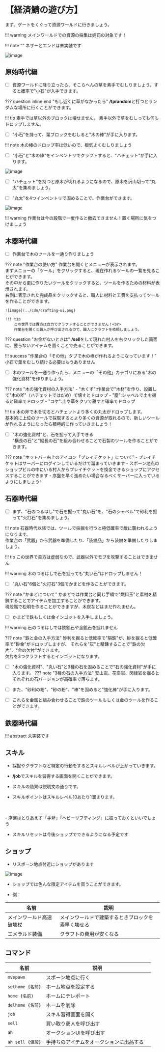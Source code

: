 # 【経済鯖の遊び方】

まず、ゲートをくぐって資源ワールドに行きましょう。

!!! warning
    メインワールドでの資源の採集は処罰の対象です！

!!! note ""
    ネザーとエンドは未実装です

![image](../cdn/trade-gate.png)

## 原始時代編

- [ ] 資源ワールドに降り立ったら、そこらへんの草を素手でむしりましょう。すると確率で"小石"が入手できます。

??? question inline end "もし近くに草がなかったら"
    **/tprandom**と打つとランダムな場所に行くことができます。

!!! tip
    素手では草以外のブロックは壊せません。
    素手以外で草をむしっても何もドロップしません。

- [ ] "小石"を持って、葉ブロックをむしると"木の棒"が手に入ります。

!!! note
    木の棒のドロップ率は低いので、根気よくむしりましょう

- [ ] "小石"と"木の棒"をインベントリでクラフトすると、"ハチェット"が手に入ります。

![image](../cdn/hatchet.png)

- [ ] "ハチェット"を持つと原木が切れるようになるので、原木を沢山切って"丸太"を集めましょう。

- [ ] "丸太"を4つインベントリで固めることで、作業台ができます。

![image](../cdn/crafting-table.png)

!!! warning
    作業台は今の段階で一度作ると撤去できません！置く場所に気をつけましょう

## 木器時代編

- [ ] 作業台で木のツールを一通り作りましょう

??? note "作業台の使い方"
    作業台を開くとメニューが表示されます。<br>
    まずメニューの「ツール」をクリックすると、現在作れるツールの一覧を見ることができます。<br>
    その中から更に作りたいツールをクリックすると、ツールを作るための材料が表示されます。<br>
    右側に表示された完成品をクリックすると、職人に材料と工費を支払ってツールを作ることができます。

    ![image](../cdn/crafting-ui.png)

    !!! tip
        この世界では貴方は自力でクラフトすることができません！<br>
        作業台を開くと職人が呼び出されるので、職人にクラフトを依頼しましょう。


??? question "お金がないときは"
    **/sell**をして現れた村人を右クリックした画面に、要らないアイテムを置くことで売ることができます。

!!! success "作業台の「その他」タブで木の棒が作れるようになっています！"
    小石で葉をむしり続ける必要はもうありません

- [ ] 木のツールを一通り作ったら、メニューの「その他」カテゴリにある"木の強化資材"を作りましょう。

??? note "木の強化資材の入手方法"
    - "木くず":作業台で"木材"を作り、設置して"木の斧"（ハチェットではだめ）で壊すとドロップ
    - "塵":シャベルで土を掘ると確率でドロップ
    - "コケ":土や草をクワで耕すと確率でドロップ

!!! tip
    木の斧で木を切るとハチェットより多くの丸太がドロップします。<br>
    基本的に上位のツールで採取するとより多くの資源が取れるので、新しいツールが作れるようになったら積極的に作っていきましょう！
    
- [ ] "木の強化資材"と、石を掘って入手できる<br>
"横長の石"と"縦長の石"を組み合わせることで石製のツールを作ることができます。

??? note "ホットバー右上のアイコン「プレイチケット」について"
    - プレイチケットはサーバーにログインしているだけで溜まっていきます
    - スポーン地点のショップビルの中にいる村人からプレイチケットを換金できるショップにアクセスすることができます
    - 序盤を早く進めたい場合なるべくサーバーに入っているようにしましょう!

## 石器時代編

- [ ] まず、"石のつるはし"で石を掘って"丸い石"を、"石のシャベル"で砂利を掘って"火打石"を集めましょう。

!!! note
    石器時代以降では、ツールで採掘を行うと極低確率で敵に襲われるようになります。<br>
    作業台の「武器」から武器を準備したり、「装備品」から装備を準備したりしましょう。

!!! tip
    この世界で貴方は虚弱なので、武器以外でモブを攻撃することはできません

!!! warning
    木のつるはしで石を掘っても"丸い石"はドロップしません！

- [ ] "丸い石"6個と"火打石"3個でかまどを作ることができます。

??? note "かまどについて"
    かまどでは作業台と同じ手順で"燃料玉"と素材を精錬することでアイテムを加工することができます。<br>
    現段階で松明を作ることができますが、木炭などはまだ作れません。

- [ ] かまどで鉄もしくは金インゴットを入手しましょう。

!!! warning
    石のつるはしでは鉄鉱石や金鉱石を掘れません

??? note "鉄と金の入手方法"
    砂利を掘ると低確率で"隕鉄"が、砂を掘ると低確率で"砂金"がドロップしますが、
    それらを"灰"と精錬することで"鉄の欠片"、"金の欠片"ができます。<br>
    欠片を3つクラフトするとインゴットになります。

- [ ] "木の強化資材"、"丸い石"と3種の石を固めることで"石の強化資材"が手に入ります。
??? note "3種の石の入手方法"
    安山岩、花崗岩、閃緑岩を掘るとそれぞれの石バージョンが高確率で落ちます。

- [ ] また、"砂利の粉"、"砂の粉"、"棒"を固めると"強化棒"が手に入ります。

- [ ] これらを金属と組み合わせることで鉄のツールもしくは金のツールを作ることができます。

## 鉄器時代編

!!! abstract
    未実装です

## スキル
- 採掘やクラフトなど特定の行動をするとスキルレベルが上がっていきます。

- **/job**でスキルを習得する画面を開くことができます。

- スキルの効果は説明文の通りです。

- スキルポイントはスキルレベル10あたり1溜まります。
</br>
</br>
- 序盤はとりあえず「手斧」「ヘビーリフティング」に振っておくといいでしょう

- スキルリセットは今後ショップでできるようになる予定です

## ショップ

- リスポーン地点付近にショップがあります

![image](../cdn/shop-location.png)

- ショップでは色んな限定アイテムを買うことができます。

- 例：

| 名前         | 説明                                 |
| ----------- | ------------------------------------ |
| メインワールド高速破壊杖   | メインワールドで建築するときブロックを素早く壊せる  |
| エメラルド装備   | クラフトの費用が安くなる |

## コマンド

| 名前         | 説明                                 |
| ----------- | ------------------------------------ |
| `mvspawn`   | スポーン地点に行く  |
| `sethome {名前}`       | ホーム地点を設定する |
| `home {名前}`    | ホームにテレポート　|
| `delhome {名前}`    | ホームを削除　|
| `job`    | スキル習得画面を開く　|
| `sell`    | 買い取り商人を呼び出す　|
| `ah`    | オークションUIを呼び出す　|
| `ah sell {値段}`    | 手持ちのアイテムをオークションに出品する　|